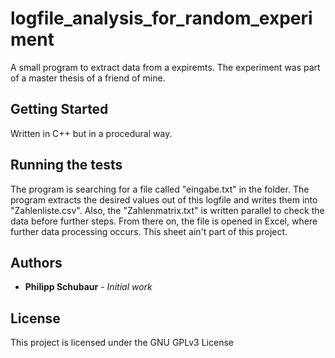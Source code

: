 # logfile_analysis_for_random_experiment

A small program to extract data from a expiremts. The experiment was part of a master thesis of a friend of mine.

## Getting Started

Written in C++ but in a procedural way.

## Running the tests

The program is searching for a file called "eingabe.txt" in the folder. The program extracts the desired values out of this logfile and writes them into "Zahlenliste.csv". Also, the "Zahlenmatrix.txt" is written parallel to check the data before further steps. From there on, the file is opened in Excel, where further data processing occurs. This sheet ain't part of this project.

## Authors

* **Philipp Schubaur** - *Initial work*

## License

This project is licensed under the GNU GPLv3 License



